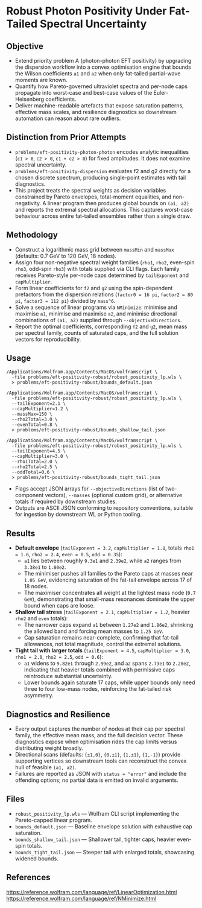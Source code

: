 # Robust Photon Positivity Under Fat-Tailed Spectral Uncertainty

## Objective
- Extend priority problem A (photon-photon EFT positivity) by upgrading the dispersion workflow into a convex optimisation engine that bounds the Wilson coefficients `a1` and `a2` when only fat-tailed partial-wave moments are known.
- Quantify how Pareto-governed ultraviolet spectra and per-node caps propagate into worst-case and best-case values of the Euler-Heisenberg coefficients.
- Deliver machine-readable artefacts that expose saturation patterns, effective mass scales, and resilience diagnostics so downstream automation can reason about rare outliers.

## Distinction from Prior Attempts
- `problems/eft-positivity-photon-photon` encodes analytic inequalities (`c1 > 0`, `c2 > 0`, `c1 + c2 > 0`) for fixed amplitudes. It does not examine spectral uncertainty.
- `problems/eft-positivity-dispersion` evaluates f2 and g2 directly for a chosen discrete spectrum, producing single-point estimates with tail diagnostics.
- This project treats the spectral weights as decision variables constrained by Pareto envelopes, total-moment equalities, and non-negativity. A linear program then produces global bounds on `(a1, a2)` and reports the extremal spectral allocations. This captures worst-case behaviour across entire fat-tailed ensembles rather than a single draw.

## Methodology
- Construct a logarithmic mass grid between `massMin` and `massMax` (defaults: 0.7 GeV to 120 GeV, 18 nodes).
- Assign four non-negative spectral weight families (`rho1`, `rho2`, even-spin `rho3`, odd-spin `rho3`) with totals supplied via CLI flags. Each family receives Pareto-style per-node caps determined by `tailExponent` and `capMultiplier`.
- Form linear coefficients for `f2` and `g2` using the spin-dependent prefactors from the dispersion relations (`factor0 = 16 pi`, `factor2 = 80 pi`, `factor3 = 112 pi`) divided by `mass^6`.
- Solve a sequence of linear programs via `NMinimize`: minimise and maximise `a1`, minimise and maximise `a2`, and minimise directional combinations of `(a1, a2)` supplied through `--objectiveDirections`.
- Report the optimal coefficients, corresponding `f2` and `g2`, mean mass per spectral family, counts of saturated caps, and the full solution vectors for reproducibility.

## Usage
```
/Applications/Wolfram.app/Contents/MacOS/wolframscript \
  -file problems/eft-positivity-robust/robust_positivity_lp.wls \
  > problems/eft-positivity-robust/bounds_default.json

/Applications/Wolfram.app/Contents/MacOS/wolframscript \
  -file problems/eft-positivity-robust/robust_positivity_lp.wls \
  --tailExponent=2.1 \
  --capMultiplier=1.2 \
  --massMax=150 \
  --rho2Total=3.0 \
  --evenTotal=0.8 \
  > problems/eft-positivity-robust/bounds_shallow_tail.json

/Applications/Wolfram.app/Contents/MacOS/wolframscript \
  -file problems/eft-positivity-robust/robust_positivity_lp.wls \
  --tailExponent=4.5 \
  --capMultiplier=3.0 \
  --rho1Total=2.0 \
  --rho2Total=2.5 \
  --oddTotal=0.6 \
  > problems/eft-positivity-robust/bounds_tight_tail.json
```
- Flags accept JSON arrays for `--objectiveDirections` (list of two-component vectors), `--masses` (optional custom grid), or alternative totals if required by downstream studies.
- Outputs are ASCII JSON conforming to repository conventions, suitable for ingestion by downstream WL or Python tooling.

## Results
- **Default envelope** (`tailExponent = 3.2`, `capMultiplier = 1.8`, totals `rho1 = 1.6`, `rho2 = 2.4`, `even = 0.5`, `odd = 0.35`):
  - `a1` lies between roughly `9.3e1` and `2.39e2`, while `a2` ranges from `3.38e1` to `1.80e2`.
  - The minimiser pushes all families to the Pareto caps at masses near `1.05 GeV`, evidencing saturation of the fat-tail envelope across 17 of 18 nodes.
  - The maximiser concentrates all weight at the lightest mass node (`0.7 GeV`), demonstrating that small-mass resonances dominate the upper bound when caps are loose.
- **Shallow tail stress** (`tailExponent = 2.1`, `capMultiplier = 1.2`, heavier `rho2` and `even` totals):
  - The narrower caps expand `a1` between `1.27e2` and `1.86e2`, shrinking the allowed band and forcing mean masses to `1.25 GeV`.
  - Cap saturation remains near-complete, confirming that fat-tail allowances, not total magnitude, control the extremal solutions.
- **Tight tail with larger totals** (`tailExponent = 4.5`, `capMultiplier = 3.0`, `rho1 = 2.0`, `rho2 = 2.5`, `odd = 0.6`):
  - `a1` widens to `9.82e1` through `2.99e2`, and `a2` spans `2.73e1` to `2.28e2`, indicating that heavier totals combined with permissive caps reintroduce substantial uncertainty.
  - Lower bounds again saturate 17 caps, while upper bounds only need three to four low-mass nodes, reinforcing the fat-tailed risk asymmetry.

## Diagnostics and Resilience
- Every output captures the number of nodes at their cap per spectral family, the effective mean mass, and the full decision vector. These diagnostics expose when optimisation rides the cap limits versus distributing weight broadly.
- Directional scans (defaults: `{±1,0}`, `{0,±1}`, `{1,±1}`, `{1,-1}`) provide supporting vertices so downstream tools can reconstruct the convex hull of feasible `(a1, a2)`.
- Failures are reported as JSON with `status = "error"` and include the offending options; no partial data is emitted on invalid arguments.

## Files
- `robust_positivity_lp.wls` — Wolfram CLI script implementing the Pareto-capped linear program.
- `bounds_default.json` — Baseline envelope solution with exhaustive cap saturation.
- `bounds_shallow_tail.json` — Shallower tail, tighter caps, heavier even-spin totals.
- `bounds_tight_tail.json` — Steeper tail with enlarged totals, showcasing widened bounds.

## References
https://reference.wolfram.com/language/ref/LinearOptimization.html
https://reference.wolfram.com/language/ref/NMinimize.html
